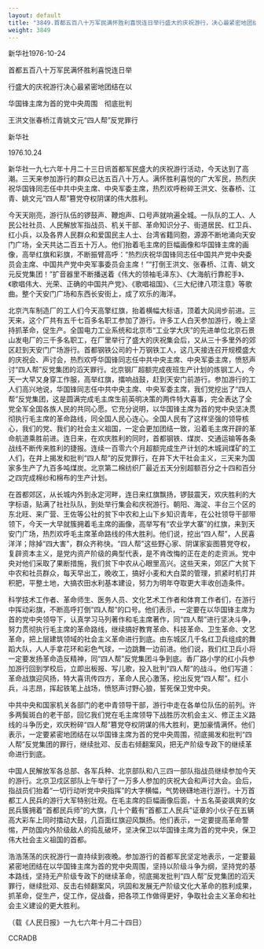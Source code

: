 ```yaml
---
layout: default
title: "3849.首都五百八十万军民满怀胜利喜悦连日举行盛大的庆祝游行，决心最紧密地团结在以华国锋主席为首的党中央周围，彻底批判王洪文张春桥江青姚文元“四人帮”反党罪行"
weight: 3849
---
```


新华社1976-10-24

首都五百八十万军民满怀胜利喜悦连日举

行盛大的庆祝游行决心最紧密地团结在以

华国锋主席为首的党中央周围　彻底批判

王洪文张春桥江青姚文元“四人帮”反党罪行

新华社

1976.10.24

新华社一九七六年十月二十三日讯首都军民盛大的庆祝游行活动，今天达到了高潮。三天来参加游行的群众已达五百八十万人。满怀胜利喜悦的广大军民，热烈庆祝华国锋同志任中共中央主席、中央军委主席，热烈欢呼粉碎王洪文、张春桥、江青、姚文元“四人帮”篡党夺权阴谋的伟大胜利。

今天天刚亮，游行队伍的锣鼓声、鞭炮声、口号声就响遍全城。一队队的工人、人民公社社员、人民解放军指战员、机关干部、革命知识分子、街道居民、红卫兵、红小兵，以及各界人民群众和爱国民主人士、台湾省籍同胞，源源不断地涌向天安门广场，全天共达二百五十万人。他们抬着毛主席的巨幅画像和华国锋主席的画像，高举红旗和彩旗，不断振臂高呼：“热烈庆祝华国锋同志任中国共产党中央委员会主席、中国共产党中央军事委员会主席！”“打倒王洪文、张春桥、江青、姚文元反党集团！”扩音器里不断播送着《伟大的领袖毛泽东》、《大海航行靠舵手》、《歌唱伟大、光荣、正确的中国共产党》、《歌唱祖国》、《三大纪律八项注意》等歌曲。整个天安门广场和东西长安街上，成了欢乐的海洋。

北京汽车制造厂的工人们今天高擎红旗，抬着横幅大标语，顶着大风阔步前进。三天来，这个厂共有五千七百多名职工参加了游行。许多工人白天参加游行，晚上坚持抓革命，促生产。全国电力工业系统和北京市“工业学大庆”的先进单位北京石景山发电厂的三千多名职工，在厂里举行了盛大的庆祝集会后，又从三十多里外的郊区赶到天安门广场游行。首都钢铁公司的十万钢铁工人，这几天接连召开规模盛大的庆祝会、声讨会，热烈欢呼华国锋同志任中共中央主席、中央军委主席，愤怒声讨“四人帮”反党集团的滔天罪行。北京钢厂超额完成夜班生产计划的炼钢工人，今天一大早又身穿工作服，高举红旗，擂响战鼓，赶到天安门前游行。参加游行的工人们高兴地说，华国锋同志任中共中央主席、中央军委主席，我们党挖出了“四人帮”反党集团，这是圆满完成毛主席生前英明决策的两件特大喜事，完全表达了全党全军全国各族人民的共同心愿。它充分说明，以华国锋主席为首的党中央坚决贯彻执行毛主席的革命路线，同全国人民心连心。全国人民有了这样坚强的领导核心，我们的党、我们的社会主义祖国，一定会更加团结一致，沿着毛主席开辟的革命航道乘胜前进。连日来，在欢庆胜利的同时，首都钢铁、煤炭、交通运输等各条战线不断传来胜利的捷报。连续一百零六个月超额完成生产计划的木城涧煤矿的工人们，在井上揭发和批判“四人帮”的反党罪行，在井下大干社会主义，三天来为国家多生产了九百多吨煤炭。北京第二棉纺织厂最近五天分别超额百分之十四和百分之四完成棉纱和棉布的生产计划。

在首都郊区，从长城内外到永定河畔，连日来红旗飘扬，锣鼓震天，欢庆胜利的大字标语，贴满了社社队队，到处举行集会和庆祝游行。朝阳、海淀、丰台三个区的东北旺、来广营、王佐等公社的贫下中农和上山下乡知识青年，在公社领导干部带领下，今天一大早就簇拥着毛主席的画像，高举写有“农业学大寨”的红旗，来到天安门广场，热烈欢呼毛主席革命路线的伟大胜利。他们说，挖出“四人帮”，人民喜洋洋；除掉“四大害”，群众齐称快。“四人帮”这些野心家、阴谋家妄图篡党夺权，复辟资本主义，是党内资产阶级的典型代表，是不肯改悔的正在走的走资派。党中央对他们采取了果断措施，我们贫下中农从心眼里高兴。这些天来，郊区广大贫下中农和社员群众，每天早出工，晚收工，搞好小麦和大白菜的管理，抓紧时机打井积肥，平整土地，大搞农田水利基本建设，努力为明年夺取更大丰收创造条件。

科学技术工作者、革命师生、医务人员、文化艺术工作者和体育工作者们，在游行中挥动彩旗，不断高呼打倒“四人帮”的口号。他们表示，一定要在以华国锋主席为首的党中央领导下，认真学习马列著作和毛主席著作，同“四人帮”进行坚决斗争，努力贯彻执行毛主席的革命路线，继续搞好教育革命、科技革命、卫生革命、文艺革命，把上层建筑领域的社会主义革命进行到底。由东城区几千名红卫兵组成的舞蹈大队，人人手拿花环和彩色气球，一边跳舞一边前进。他们说，我们红卫兵小将一定要发扬革命造反精神，同“四人帮”反党集团斗争到底。香厂路小学的红小兵参加游行回到学校后，立即出板报、写儿歌，投入批判“四人帮”的战斗。他们写道：革命战旗迎风扬，特大喜讯传四方，革命人民心激荡，挖出反党“四人帮”。红小兵，斗志昂，挥起铁笔上战场，愤怒声讨野心狼，誓死保卫党中央。

中共中央和国家机关各部门的老中青领导干部，游行中走在各单位队伍的前列。许多两鬓斑白的老干部，回忆我们党在毛主席领导下战胜历次机会主义、修正主义路线的斗争历史，欢庆粉碎“四人帮”篡党夺权阴谋的伟大胜利，更加豪情满怀。他们表示，一定要紧密地团结在以华国锋主席为首的党中央周围，彻底揭发和批判“四人帮”反党集团的罪行，继续批邓、反击右倾翻案风，把无产阶级专政下的继续革命进行到底。

中国人民解放军各总部、各军兵种、北京部队和八三四一部队指战员继续参加今天的游行。北京卫戍区部队上午举行了一万多人参加的庆祝大会和声讨大会。会后，指战员们抬着“一切行动听党中央指挥”的大字横幅，气势磅礴地进行游行。十万首都工人民兵的游行大军特别壮观。在毛主席的巨幅画像后面，十五名英姿飒爽的女民兵簇拥着“首都民兵师”的大旗，几十个戴有“首都工人民兵”证章的小伙子在五辆高大彩车上同时擂动大鼓，几百面红旗迎风飘扬。他们表示，一定要提高革命警惕，严防国内外阶级敌人的捣乱破坏，坚决保卫以华国锋主席为首的党中央，保卫伟大社会主义祖国的首都。

浩浩荡荡的庆祝游行一直持续到夜晚。参加游行的首都军民坚定地表示，一定要最紧密地团结在以华国锋主席为首的党中央周围，坚持以阶级斗争为纲，坚持党的基本路线，坚持无产阶级专政下的继续革命，彻底揭发批判“四人帮”反党集团的滔天罪行，继续批邓、反击右倾翻案风，巩固和发展无产阶级文化大革命的胜利成果，抓革命，促生产，促工作，促战备，把各项工作做得更好，争取社会主义革命和社会主义建设的更大胜利。

（载《人民日报》一九七六年十月二十四日）

CCRADB

